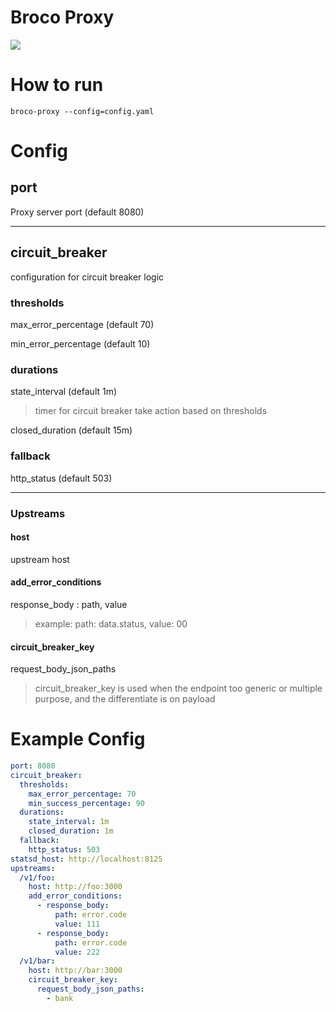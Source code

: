 # Broco Proxy

![](https://i.imgur.com/OP1r3fH.jpg)
# How to run
```
broco-proxy --config=config.yaml
```

# Config

## port
Proxy server port (default 8080)

---

## circuit_breaker
configuration for circuit breaker logic
### thresholds
max_error_percentage (default 70)

min_error_percentage (default 10)

### durations
state_interval (default 1m)

> timer for circuit breaker take action based on thresholds

closed_duration (default 15m)

### fallback
http_status (default 503)

---

### Upstreams
#### host
upstream host
#### add_error_conditions

response_body : path, value

> example: path: data.status, value: 00

#### circuit_breaker_key
request_body_json_paths

> circuit_breaker_key is used when the endpoint too generic or multiple purpose, and the differentiate is on payload

# Example Config

```yaml
port: 8080
circuit_breaker:
  thresholds:
    max_error_percentage: 70
    min_success_percentage: 90
  durations:
    state_interval: 1m
    closed_duration: 1m
  fallback:
    http_status: 503    
statsd_host: http://localhost:8125
upstreams:
  /v1/foo:
    host: http://foo:3000
    add_error_conditions:      
      - response_body:
          path: error.code
          value: 111
      - response_body:
          path: error.code
          value: 222
  /v1/bar:
    host: http://bar:3000
    circuit_breaker_key:
      request_body_json_paths:
        - bank

```

